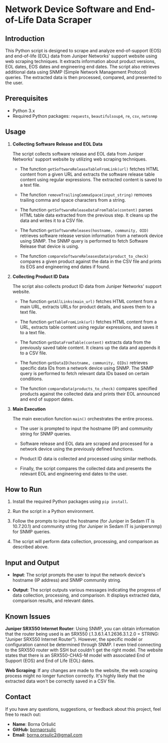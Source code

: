 # Network Device Software and End-of-Life Data Scraper

## Introduction

This Python script is designed to scrape and analyze end-of-support (EOS) and end-of-life (EOL) data from Juniper Networks' support website using web scraping techniques. It extracts information about product versions, EOL dates, EOS dates and engineering end dates. The script also retrieves additional data using SNMP (Simple Network Management Protocol) queries. The extracted data is then processed, compared, and presented to the user.

## Prerequisites

- Python 3.x
- Required Python packages: `requests`, `beautifulsoup4`, `re`, `csv`, `netsnmp`

## Usage

1. **Collecting Software Release and EOL Data**

   The script collects software release and EOL data from Juniper Networks' support website by utilizing web scraping techniques.

   - The function `getSoftwareReleaseTableFromLink(url)` fetches HTML content from a given URL and extracts the software release table content using regular expressions. The extracted content is saved to a text file.

   - The function `removeTrailingCommaSpace(input_string)` removes trailing comma and space characters from a string.

   - The function `getSoftwareReleaseDataFromTable(content)` parses HTML table data extracted from the previous step. It cleans up the data and writes it to a CSV file.

   - The function `getSoftwareReleases(hostname, community, OID)` retrieves software release version information from a network device using SNMP. The SNMP query is performed to fetch Software Release that device is using.

   - The function `compareSoftwareReleasesData(product_to_check)` compares a given product against the data in the CSV file and prints its EOS and engineering end dates if found.


2. **Collecting Product ID Data**

   The script also collects product ID data from Juniper Networks' support website.

   - The function `getAllLinks(main_url)` fetches HTML content from a main URL, extracts URLs for product details, and saves them to a text file.

   - The function `getTableFromLink(url)` fetches HTML content from a URL, extracts table content using regular expressions, and saves it to a text file.

   - The function `getDataFromTable(content)` extracts data from the previously saved table content. It cleans up the data and appends it to a CSV file.

   - The function `getDataID(hostname, community, OIDs)` retrieves specific data IDs from a network device using SNMP. The SNMP query is performed to fetch relevant data IDs based on certain conditions.

   - The function `compareData(products_to_check)` compares specified products against the collected data and prints their EOL announced and end of support dates.

3. **Main Execution**

   The main execution function `main()` orchestrates the entire process.

   - The user is prompted to input the hostname (IP) and community string for SNMP queries.

   - Software release and EOL data are scraped and processed for a network device using the previously defined functions.

   - Product ID data is collected and processed using similar methods.

   - Finally, the script compares the collected data and presents the relevant EOL and engineering end dates to the user.

## How to Run

1.	Install the required Python packages using `pip install`.

2. Run the script in a Python environment.

3. Follow the prompts to input the hostname (for Juniper in Sedam IT is 10.7.20.1) and community string (for Juniper in Sedam IT is junipersnmp) for SNMP queries.

4. The script will perform data collection, processing, and comparison as described above.

## Input and Output

- **Input**: The script prompts the user to input the network device's hostname (IP address) and SNMP community string.

- **Output**: The script outputs various messages indicating the progress of data collection, processing, and comparison. It displays extracted data, comparison results, and relevant dates.

## Known Issues

**Juniper SRX550 Internet Router**: Using SNMP, you can obtain information that the router being used is an SRX550 (.1.3.6.1.4.1.2636.3.1.2.0 = STRING: "Juniper SRX550 Internet Router"). However, the specific model or configuration cannot be determined through SNMP. I even tried connecting to the SRX550 router with SSH but couldn't get the right model. The website states that there is an SRX550-CHAS-M model with associated End of Support (EOS) and End of Life (EOL) dates.


**Web Scraping**: If any changes are made to the website, the web scraping process might no longer function correctly. It's highly likely that the extracted data won't be correctly saved in a CSV file.

## Contact

If you have any questions, suggestions, or feedback about this project, feel free to reach out:

- **Name**: Borna Oršulić
- **GitHub**: [bornaorsulic](https://github.com/bornaorsulic)
- **Email**: borna.orsulic2@gmail.com
